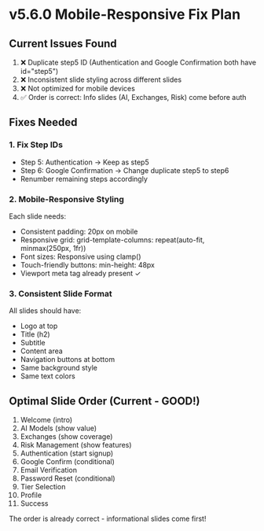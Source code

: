 # v5.6.0 Mobile-Responsive Fix Plan

## Current Issues Found
1. ❌ Duplicate step5 ID (Authentication and Google Confirmation both have id="step5")
2. ❌ Inconsistent slide styling across different slides
3. ❌ Not optimized for mobile devices
4. ✅ Order is correct: Info slides (AI, Exchanges, Risk) come before auth

## Fixes Needed

### 1. Fix Step IDs
- Step 5: Authentication → Keep as step5
- Step 6: Google Confirmation → Change duplicate step5 to step6
- Renumber remaining steps accordingly

### 2. Mobile-Responsive Styling
Each slide needs:
- Consistent padding: 20px on mobile
- Responsive grid: grid-template-columns: repeat(auto-fit, minmax(250px, 1fr))
- Font sizes: Responsive using clamp()
- Touch-friendly buttons: min-height: 48px
- Viewport meta tag already present ✓

### 3. Consistent Slide Format
All slides should have:
- Logo at top
- Title (h2)
- Subtitle
- Content area
- Navigation buttons at bottom
- Same background style
- Same text colors

## Optimal Slide Order (Current - GOOD!)
1. Welcome (intro)
2. AI Models (show value)
3. Exchanges (show coverage)
4. Risk Management (show features)
5. Authentication (start signup)
6. Google Confirm (conditional)
7. Email Verification
8. Password Reset (conditional)
9. Tier Selection
10. Profile
11. Success

The order is already correct - informational slides come first!